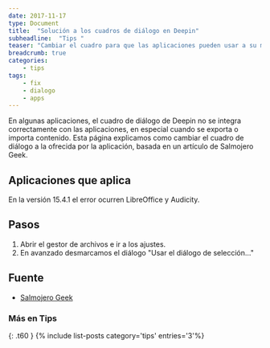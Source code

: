 ```yaml
---
date: 2017-11-17
type: Document
title:  "Solución a los cuadros de diálogo en Deepin"
subheadline:  "Tips "
teaser: "Cambiar el cuadro para que las aplicaciones pueden usar a su modo"
breadcrumb: true
categories:
    - tips
tags:
    - fix
    - dialogo
    - apps
---
```

En algunas aplicaciones, el cuadro de diálogo de Deepin no se integra correctamente con las aplicaciones, en especial cuando se exporta o importa contenido. Esta página explicamos como cambiar el cuadro de diálogo a la ofrecida por la aplicación, basada en un artículo de Salmojero Geek.

## Aplicaciones que aplica
En la versión 15.4.1 el error ocurren LibreOffice y Audicity.

## Pasos
1. Abrir el gestor de archivos e ir a los ajustes.
2. En avanzado desmarcamos el diálogo "Usar el diálogo de selección..."

## Fuente
* [Salmojero Geek](https://salmorejogeek.com/2017/10/27/deepin-y-audacity-mostrar-el-cuadro-de-dialogo-completo-al-exportar-audio/)

### Más en Tips
{: .t60 }
{% include list-posts category='tips' entries='3'%}

